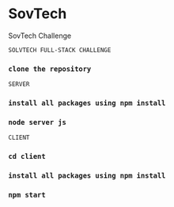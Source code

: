 # SovTech
SovTech Challenge


`SOLVTECH FULL-STACK CHALLENGE`

### `clone the repository`

`SERVER`

### `install all packages using npm install`

### `node server js`


`CLIENT`

### `cd client`

### `install all packages using npm install`

### `npm start`


